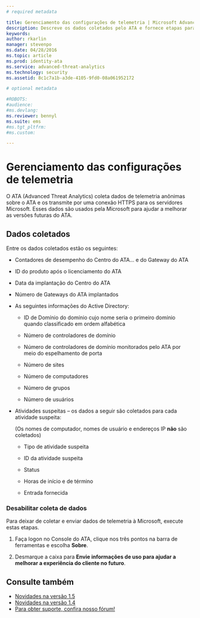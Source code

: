 ```yaml
---
# required metadata

title: Gerenciamento das configurações de telemetria | Microsoft Advanced Threat Analytics
description: Descreve os dados coletados pelo ATA e fornece etapas para desativar a coleta de dados.
keywords:
author: rkarlin
manager: stevenpo
ms.date: 04/28/2016
ms.topic: article
ms.prod: identity-ata
ms.service: advanced-threat-analytics
ms.technology: security
ms.assetid: 8c1c7a1b-a3de-4105-9fd0-08a061952172

# optional metadata

#ROBOTS:
#audience:
#ms.devlang:
ms.reviewer: bennyl
ms.suite: ems
#ms.tgt_pltfrm:
#ms.custom:

---
```


# Gerenciamento das configurações de telemetria
O ATA (Advanced Threat Analytics) coleta dados de telemetria anônimas sobre o ATA e os transmite por uma conexão HTTPS para os servidores Microsoft.  Esses dados são usados pela Microsoft para ajudar a melhorar as versões futuras do ATA.

## Dados coletados
Entre os dados coletados estão os seguintes:

-   Contadores de desempenho do Centro do ATA... e do Gateway do ATA

-   ID do produto após o licenciamento do ATA

-   Data da implantação do Centro do ATA

-   Número de Gateways do ATA implantados

-   As seguintes informações do Active Directory:

    -   ID de Domínio do domínio cujo nome seria o primeiro domínio quando classificado em ordem alfabética

    -   Número de controladores de domínio

    -   Número de controladores de domínio monitorados pelo ATA por meio do espelhamento de porta

    -   Número de sites

    -   Número de computadores

    -   Número de grupos

    -   Número de usuários

-   Atividades suspeitas – os dados a seguir são coletados para cada atividade suspeita:

    (Os nomes de computador, nomes de usuário e endereços IP **não** são coletados)

    -   Tipo de atividade suspeita

    -   ID da atividade suspeita

    -   Status

    -   Horas de início e de término

    -   Entrada fornecida

### Desabilitar coleta de dados
Para deixar de coletar e enviar dados de telemetria à Microsoft, execute estas etapas.

1.  Faça logon no Console do ATA, clique nos três pontos na barra de ferramentas e escolha **Sobre**.

2.  Desmarque a caixa para **Envie informações de uso para ajudar a melhorar a experiência do cliente no futuro**.

## Consulte também
- [Novidades na versão 1.5](whats-new-version-1.5.md)
- [Novidades na versão 1.4](whats-new-version-1.4.md)
- [Para obter suporte, confira nosso fórum!](https://social.technet.microsoft.com/Forums/security/en-US/home?forum=mata)


<!--HONumber=Apr16_HO2-->


